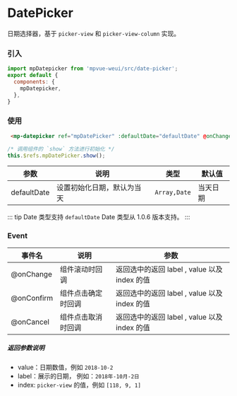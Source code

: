 # DatePicker

日期选择器，基于 `picker-view` 和 `picker-view-column` 实现。

<imgPreview imgUrl="/assets/date-picker.png"/>

### 引入

``` js
import mpDatepicker from 'mpvue-weui/src/date-picker';
export default {
  components: {
    mpDatepicker,
  },
}
```

### 使用

``` html
 <mp-datepicker ref="mpDatePicker" :defaultDate="defaultDate" @onChange="onChange" @onConfirm="onConfirm" @onCancel="onCancel"></mp-datepicker>
```

``` js
/* 调用组件的 `show` 方法进行初始化 */
this.$refs.mpDatePicker.show();
```

| 参数 | 说明 | 类型 | 默认值 |
|-----------|-----------|-----------|-------------|
| defaultDate | 设置初始化日期，默认为当天 | `Array,Date` | 当天日期 |

::: tip Date 类型支持
`defaultDate` Date 类型从 1.0.6 版本支持。
:::

### Event

| 事件名 | 说明 | 参数 |
|-----------|-----------|-----------|
| @onChange | 组件滚动时回调 | 返回选中的返回 label , value 以及 index 的值 |
| @onConfirm | 组件点击确定时回调 | 返回选中的返回 label , value 以及 index 的值 |
| @onCancel | 组件点击取消时回调 | 返回选中的返回 label , value 以及 index 的值 |

##### 返回参数说明

* value：日期数值，例如 `2018-10-2`
* label：展示的日期， 例如：`2018年-10月-2日`
* index: `picker-view` 的值，例如 `[118, 9, 1]`
